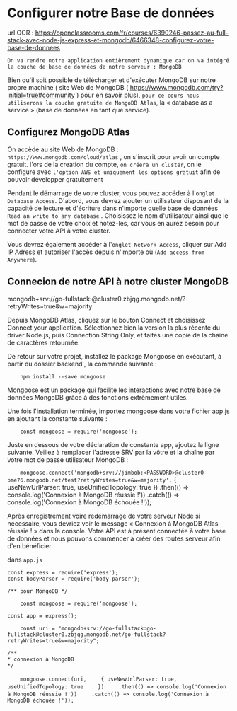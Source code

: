 # Configurer notre Base de données

url OCR : https://openclassrooms.com/fr/courses/6390246-passez-au-full-stack-avec-node-js-express-et-mongodb/6466348-configurez-votre-base-de-donnees

`On va rendre notre application entièrement dynamique car on va intégré la couche de base de données de notre serveur : MongoDB`

Bien qu'il soit possible de télécharger et d'exécuter MongoDB sur notre propre machine 
( site Web de MongoDB ( https://www.mongodb.com/try?initial=true#community ) pour en savoir plus), 
`pour ce cours nous utiliserons la couche gratuite de MongoDB Atlas`, la « database as a service » (base de données en tant que service).

## Configurez MongoDB Atlas

On accède au site Web de MongoDB  : `https://www.mongodb.com/cloud/atlas` , on s'inscrit pour avoir un compte gratuit.
l'ors de la creation du compte, `on créera un cluster`, on le configure avec `l'option AWS et uniquement les options gratuit` afin de pouvoir développer gratuitement

Pendant le démarrage de votre cluster, vous pouvez accéder à l'`onglet Database Access`. 
D'abord, vous devrez ajouter un utilisateur disposant de la capacité de lecture et d'écriture dans n'importe quelle base de données `Read an write to any database` . 
Choisissez le nom d'utilisateur ainsi que le mot de passe de votre choix et notez-les, car vous en aurez besoin pour connecter votre API à votre cluster.

Vous devrez également accéder à l'`onglet Network Access`, 
cliquer sur Add IP Adress et autoriser l'accès depuis n'importe où (`Add access from Anywhere`).

## Connecion de notre API à notre cluster MongoDB

mongodb+srv://go-fullstack:<password>@cluster0.zbjqg.mongodb.net/<dbname>?retryWrites=true&w=majority

Depuis MongoDB Atlas, cliquez sur le bouton Connect et choisissez Connect your application. 
Sélectionnez bien la version la plus récente du driver Node.js, 
puis Connection String Only, et faites une copie de la chaîne de caractères retournée.

De retour sur votre projet, installez le package Mongoose en exécutant, à partir du dossier backend , la commande suivante :

`    npm install --save mongoose`


Mongoose est un package qui facilite les interactions avec notre base de données MongoDB grâce à des fonctions extrêmement utiles.

Une fois l'installation terminée, importez mongoose dans votre fichier app.js en ajoutant la constante suivante :

`    const mongoose = require('mongoose');`

Juste en dessous de votre déclaration de constante app, ajoutez la ligne suivante. 
Veillez à remplacer l'adresse SRV par la vôtre et la chaîne <PASSWORD> par votre mot de passe utilisateur MongoDB :

`    mongoose.connect('mongodb+srv://jimbob:<PASSWORD>@cluster0-pme76.mongodb.net/test?retryWrites=true&w=majority',`
    { useNewUrlParser: true,
        useUnifiedTopology: true })
    .then(() => console.log('Connexion à MongoDB réussie !'))
    .catch(() => console.log('Connexion à MongoDB échouée !'));


Après enregistrement voire redémarrage de votre serveur Node si nécessaire, 
vous devriez voir le message « Connexion à MongoDB Atlas réussie ! » dans la console. 
Votre API est à présent connectée à votre base de données et nous pouvons commencer à créer des routes serveur afin d'en bénéficier.

dans `app.js`


    const express = require('express');
    const bodyParser = require('body-parser');

    /** pour MongoDB */
`    const mongoose = require('mongoose');`

    const app = express();

`    const uri = "mongodb+srv://go-fullstack:go-fullstack@cluster0.zbjqg.mongodb.net/go-fullstack?retryWrites=true&w=majority";`

    /**
    * connexion à MongoDB
    */
`    mongoose.connect(uri,`
`    { useNewUrlParser: true,`
`        useUnifiedTopology: true `
`    })`
`    .then(() => console.log('Connexion à MongoDB réussie !'))`
`    .catch(() => console.log('Connexion à MongoDB échouée !'));`